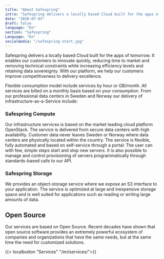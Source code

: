```yaml
---
title: "About Safespring"
intro: "Safespring delivers a locally based Cloud built for the apps of tomorrow."
date: "2020-07-03"
draft: false
language: "En"
section: "Safespring"
Language: "En"
socialmedia: "/safespring-start.jpg"
---
```

<div class="ingress"><p>Safespring delivers a locally based Cloud built for the apps of tomorrow. It enables our customers to innovate quickly, reducing time to market and removing technical constraints while increasing efficiency levels and retaining data sovereignty. With our platform, we help our customers improve competitiveness to delivery excellence.</p></div>
<p>Flexible consumption model include services by hour or GB/month. All services are billed on a monthly basis based on your consumption. From our professional data centers in Sweden and Norway our delivery of infrastructure-as-a-Service include:</p>

### Safespring Compute
Our infrastructure services is based on the market leading cloud platform OpenStack. The service is delivered from secure data centers with high availability. Customer data never leaves Sweden or Norway where data centers are physically located within the country. The service is flexible, fully automated and based on self-service through a portal: The user can with few, simple steps start and stop new servers. It is also possible to manage and control provisioning of servers programmatically through standards-based calls to our API.

### Safespring Storage
We provides an object-storage service where we expose an S3 interface to your application. The service is optimized at large and inexpensive storage space and is well suited for applications such as reading or writing large amounts of data.

## Open Source
Our services are based on Open Source. Recent decades have shown that open source software provides an extremely powerful ecosystem of companies and organizations that have the same needs, but at the same time the need for customized solutions.

{{< localbutton "Services" "/en/services/">}}
